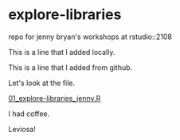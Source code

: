 # explore-libraries
repo for jenny bryan's workshops at rstudio::2108

This is a line that I added locally.

This is a line that I added from github.

Let's look at the file.

[01_explore-libraries_jenny.R](day1_s2_copy-files/01_explore-libraries_jenny.md)

I had coffee.

Leviosa!
